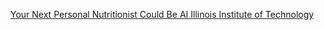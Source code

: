 [Your Next Personal Nutritionist Could Be AI   Illinois Institute of Technology](https://qi.tc/qi/120411)